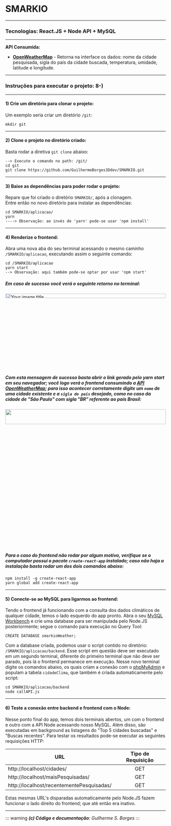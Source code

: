 # SMARKIO
---
### Tecnologias: React.JS + Node API + MySQL 
---
__API Consumida:__

- __[OpenWeatherMap](https://openweathermap.org/api)__ - 
 Retorna na interface os dados: nome da cidade pesquisada, sigla do país da cidade buscada, temperatura, umidade,                
latitude e longitude.
---
### **Instruções para executar o projeto:** 8-)
---
#### **1) Crie um diretório para clonar o projeto:**
Um exemplo seria criar um diretório `/git`:

```
mkdir git
```
---
#### **2) Clone o projeto no diretório criado:**
Basta rodar a diretiva `git clone` abaixo:

    --> Execute o comando no path: /git/
    cd git
    git clone https://github.com/GuilhermeBorges3Ddev/SMARKIO.git
---
#### **3) Baixe as dependências para poder rodar o projeto:**
Repare que foi criado o diretório `SMARKIO/`, após a clonagem.  
Entre então no novo diretório para instalar as dependências:
```
cd SMARKIO/aplicacao/
yarn
----> Observação: ao invés de 'yarn' pode-se usar 'npm install'
``` 
---
#### **4) Renderize o frontend:**
Abra uma nova aba do seu terminal acessando o mesmo caminho `/SMARKIO/aplicacao`, executando assim o seguinte comando:

    cd /SMARKIO/aplicacao
    yarn start
    --> Observação: aqui também pode-se optar por usar 'npm start'

##### Em caso de sucesso você verá o seguinte retorno no terminal:

<img src="https://user-images.githubusercontent.com/19985305/68077884-92c28500-fdaa-11e9-92d6-d9b687f0b7b3.png" alt="Your image title" width="100%" height="6%"/>

##### Com esta mensagem de sucesso basta abrir o link gerado pelo **yarn start** em seu navegador; você logo verá o frontend consumindo a <u>API OpenWeatherMap</u>; para isso acontecer corretamente digite um `nome` de uma cidade existente e a `sigla do país` desejado, como no caso da cidade de "São Paulo" com sigla "BR" referente ao país Brasil:

<img src="https://user-images.githubusercontent.com/19985305/68078019-1d0be880-fdad-11e9-8915-45f363c5e042.png" width="100%" height="11%"/>

##### Para o caso do frontend não rodar por algum motivo, verifique se o computador possui o pacote `create-react-app` instalado; caso não haja a instalação basta rodar um dos dois comandos abaixo: 
    npm install -g create-react-app
    yarn global add create-react-app
---
#### **5) Conecte-se ao MySQL para ligarmos ao frontend:** 
Tendo o frontend já funcionando com a consulta dos dados climáticos de qualquer cidade, temos o lado esquerdo do app pronto. Abra o seu <u>MySQL Workbench</u> e crie uma database para ser manipulada pelo Node.JS posteriormente; segue o comando para execução no Query Tool:
    
    CREATE DATABASE smarkioWeather;
    
Com a database criada, podemos usar o script contido no diretório: `/SMARKIO/aplicacao/backend`. Esse script em questão deve ser executado em um segundo terminal, diferente do primeiro terminal que não deve ser parado, pois lá o frontend permanece em execução. Nesse novo terminal digite os comandos abaixo, os quais criam a conexão com o <u>phpMyAdmin</u> e populam a tabela `cidadeClima`, que também é criada  automaticamente pelo script:

    cd SMARKIO/aplicacao/backend
    node callAPI.js

---
#### **6) Teste a conexão entre backend e frontend com o Node:**
Nesse ponto final do app, temos dois terminais abertos, um com o frontend e outro com a API Node acessando nosso MySQL. Além disso, são executadas em background as listagens do "Top 5 cidades buscadas" e "Buscas recentes". Para testar os resultados pode-se executar as seguintes requisições HTTP:

| URL           | Tipo de Requisição|
| ------------- |:-------------:|
| http://localhost/cidades/                 | GET           |
| http://localhost/maisPesquisadas/         | GET           |
| http://localhost/recentementePesquisadas/ | GET           |

Estas mesmas URL's disparadas automaticamente pelo Node.JS fazem funcionar o lado direito do frontend; que até então era inativo.
 
***

::: warning
***(c) Código e documentação**: Guilherme S. Borges*
:::
